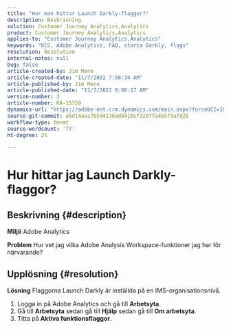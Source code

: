 ```yaml
---
title: "Hur man hittar Launch Darkly-flaggor?"
description: Beskrivning
solution: Customer Journey Analytics,Analytics
product: Customer Journey Analytics,Analytics
applies-to: "Customer Journey Analytics,Analytics"
keywords: "KCS, Adobe Analytics, FAQ, starta Darkly, flags"
resolution: Resolution
internal-notes: null
bug: false
article-created-by: Jim Menn
article-created-date: "11/7/2022 7:58:34 AM"
article-published-by: Jim Menn
article-published-date: "11/7/2022 8:00:17 AM"
version-number: 3
article-number: KA-15759
dynamics-url: "https://adobe-ent.crm.dynamics.com/main.aspx?forceUCI=1&pagetype=entityrecord&etn=knowledgearticle&id=0b8172f4-715e-ed11-9561-6045bd0065f9"
source-git-commit: a6d14aac7b5d4136ad6410cf328ffa4b5f9afd26
workflow-type: tm+mt
source-wordcount: '77'
ht-degree: 2%

---
```


# Hur hittar jag Launch Darkly-flaggor?

## Beskrivning {#description}


<b>Miljö</b>
Adobe Analytics

<b>Problem</b>
Hur vet jag vilka Adobe Analysis Workspace-funktioner jag har för närvarande?


## Upplösning {#resolution}


<b>Lösning</b>
Flaggorna Launch Darkly är inställda på en IMS-organisationsnivå.

1. Logga in på Adobe Analytics och gå till <b>Arbetsyta</b>.
2. Gå till <b>Arbetsyta</b> sedan gå till <b>Hjälp</b> sedan gå till <b>Om arbetsyta</b>.
3. Titta på<b> Aktiva funktionsflaggor</b>.

